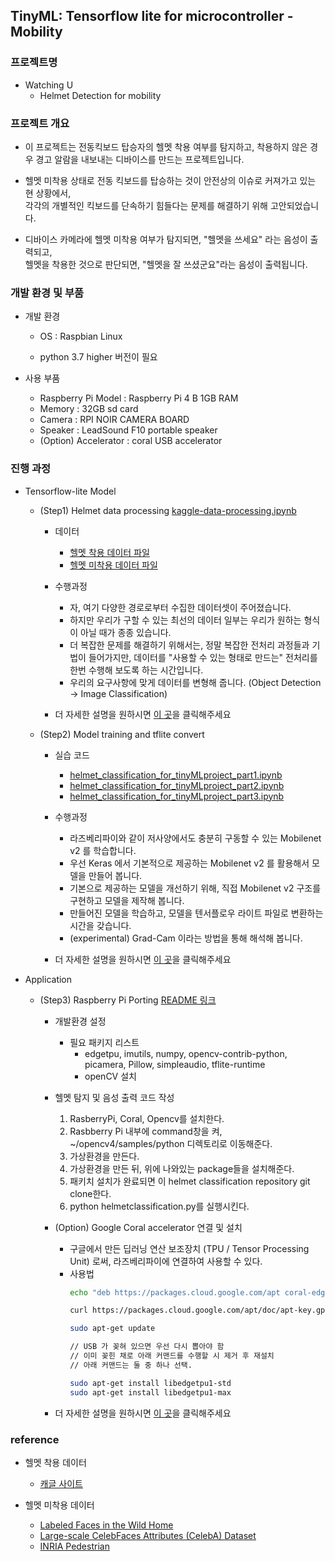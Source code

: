 ## TinyML: Tensorflow lite for microcontroller - Mobility


### 프로젝트명



- Watching U
  - Helmet Detection for mobility   

### 프로젝트 개요   



- 이 프로젝트는 전동킥보드 탑승자의 헬멧 착용 여부를 탐지하고, 착용하지 않은 경우 경고 알람을 내보내는 디바이스를 만드는 프로젝트입니다.



- 헬멧 미착용 상태로 전동 킥보드를 탑승하는 것이 안전상의 이슈로 커져가고 있는 현 상황에서,  
  각각의 개별적인 킥보드를 단속하기 힘들다는 문제를 해결하기 위해 고안되었습니다.



- 디바이스 카메라에 헬멧 미착용 여부가 탐지되면, "헬멧을 쓰세요" 라는 음성이 출력되고,  
  헬멧을 착용한 것으로 판단되면, "헬멧을 잘 쓰셨군요"라는 음성이 출력됩니다.


### 개발 환경 및 부품   



- 개발 환경

  - OS : Raspbian Linux

  - python 3.7 higher 버전이 필요

- 사용 부품
  - Raspberry Pi Model : Raspberry Pi 4 B 1GB RAM
  - Memory : 32GB sd card
  - Camera : RPI NOIR CAMERA BOARD
  - Speaker : LeadSound F10 portable speaker
  - (Option) Accelerator : coral USB accelerator



### 진행 과정

- Tensorflow-lite Model

  - (Step1) Helmet data processing [kaggle-data-processing.ipynb](https://colab.research.google.com/github/yunho0130/tensorflow-lite/blob/master/usecase_watchingyou_mobility/Step1_helmet_data_processing/kaggle-data-processing.ipynb)

    - 데이터  
      - [헬멧 착용 데이터 파일](https://drive.google.com/file/d/1QaMy1wigb7E0T4wPNElUERWwuRg0S186/view)
      - [헬멧 미착용 데이터 파일](https://drive.google.com/file/d/1p7svGkjQfg-p0cIjdMa59KyiYEv7jZVC/view)

    - 수행과정
      - 자, 여기 다양한 경로로부터 수집한 데이터셋이 주어졌습니다.
      - 하지만 우리가 구할 수 있는 최선의 데이터 일부는 우리가 원하는 형식이 아닐 때가 종종 있습니다.
      - 더 복잡한 문제를 해결하기 위해서는, 정말 복잡한 전처리 과정들과 기법이 들어가지만, 데이터를 "사용할 수 있는 형태로 만드는" 전처리를 한번 수행해 보도록 하는 시간입니다.
      - 우리의 요구사항에 맞게 데이터를 변형해 줍니다. (Object Detection → Image Classification)

    - 더 자세한 설명을 원하시면 [이 곳](https://github.com/yunho0130/tensorflow-lite/tree/master/usecase_watchingyou_mobility/Step1_helmet_data_processing)을 클릭해주세요

  - (Step2) Model training and tflite convert
    - 실습 코드    
      - [helmet_classification_for_tinyMLproject_part1.ipynb](https://colab.research.google.com/github/yunho0130/tensorflow-lite/blob/master/usecase_watchingyou_mobility/Step2_Model_training_and_tflite_convert/helmet_classification_for_tinyMLproject_part1.ipynb)
      - [helmet_classification_for_tinyMLproject_part2.ipynb](https://colab.research.google.com/github/yunho0130/tensorflow-lite/blob/master/usecase_watchingyou_mobility/Step2_Model_training_and_tflite_convert/helmet_classification_for_tinyMLproject_part2.ipynb)
      - [helmet_classification_for_tinyMLproject_part3.ipynb](https://colab.research.google.com/github/yunho0130/tensorflow-lite/blob/master/usecase_watchingyou_mobility/Step2_Model_training_and_tflite_convert/helmet_classification_for_tinyMLproject_part3.ipynb)
    - 수행과정
      - 라즈베리파이와 같이 저사양에서도 충분히 구동할 수 있는 Mobilenet v2 를 학습합니다.
      - 우선 Keras 에서 기본적으로 제공하는 Mobilenet v2 를 활용해서 모델을 만들어 봅니다.
      - 기본으로 제공하는 모델을 개선하기 위해, 직접 Mobilenet v2 구조를 구현하고 모델을 제작해 봅니다.
      - 만들어진 모델을 학습하고, 모델을 텐서플로우 라이트 파일로 변환하는 시간을 갖습니다.
      - (experimental) Grad-Cam 이라는 방법을 통해 해석해 봅니다.

    - 더 자세한 설명을 원하시면 [이 곳](https://github.com/yunho0130/tensorflow-lite/tree/master/usecase_watchingyou_mobility/Step2_Model_training_and_tflite_convert)을 클릭해주세요


- Application   
  - (Step3) Raspberry Pi Porting [README 링크](https://github.com/yunho0130/tensorflow-lite/tree/master/usecase_watchingyou_mobility/Step3_Raspberry_Pi_Porting)  

    - 개발환경 설정
      - 필요 패키지 리스트
        - edgetpu, imutils, numpy, opencv-contrib-python, picamera, Pillow, simpleaudio, tflite-runtime
        - openCV 설치

    - 헬멧 탐지 및 음성 출력 코드 작성
      1. RasberryPi, Coral, Opencv를 설치한다.
      2. Rasbberry Pi 내부에 command창을 켜, ~/opencv4/samples/python 디렉토리로 이동해준다.
      3. 가상환경을 만든다.
      4. 가상환경을 만든 뒤, 위에 나와있는 package들을 설치해준다.
      5. 패키치 설치가 완료되면 이 helmet classification repository git clone한다.
      6. python helmetclassification.py를 실행시킨다.

    - (Option) Google Coral accelerator 연결 및 설치
      - 구글에서 만든 딥러닝 연산 보조장치 (TPU / Tensor Processing Unit) 로써, 라즈베리파이에 연결하여 사용할 수 있다.
      - 사용법
          ```bash
          echo "deb https://packages.cloud.google.com/apt coral-edgetpu-stable main" | sudo tee /etc/apt/sources.list.d/coral-edgetpu.list

          curl https://packages.cloud.google.com/apt/doc/apt-key.gpg | sudo apt-key add -

          sudo apt-get update

          // USB 가 꽂혀 있으면 우선 다시 뽑아야 함
          // 이미 꽂힌 채로 아래 커맨드를 수행할 시 제거 후 재설치
          // 아래 커맨드는 둘 중 하나 선택.

          sudo apt-get install libedgetpu1-std
          sudo apt-get install libedgetpu1-max
        ```

    - 더 자세한 설명을 원하시면 [이 곳](https://github.com/yunho0130/tensorflow-lite/tree/master/usecase_watchingyou_mobility/Step3_Raspberry_Pi_Porting)을 클릭해주세요

### reference
  - 헬멧 착용 데이터
    - [캐글 사이트](https://www.kaggle.com/abhishek4273/helmet-dataset)

  - 헬멧 미착용 데이터
    - [Labeled Faces in the Wild Home](http://vis-www.cs.umass.edu/lfw/)
    - [Large-scale CelebFaces Attributes (CelebA) Dataset](http://mmlab.ie.cuhk.edu.hk/projects/CelebA.html)
    - [INRIA Pedestrian](https://dbcollection.readthedocs.io/en/latest/datasets/inria_ped.html)
